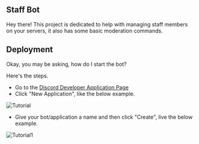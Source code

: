 ## Staff Bot
Hey there! This project is dedicated to help with managing staff members on your servers, it also has some basic moderation commands.

## Deployment
Okay, you may be asking, how do I start the bot?

Here's the steps.

* Go to the [Discord Developer Application Page](https://discord.com/developers/applications)
* Click "New Application", like the below example.
<img src="https://i.imgur.com/yrXmCxN.png" alt="Tutorial">

* Give your bot/application a name and then click "Create", live the below example.
<img src="https://i.imgur.com/EJrpX6s.png" alt="Tutorial1">
